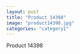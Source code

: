 ```yaml
---
layout: post
title: "Product 14398"
image: "product14398.jpg"
categories: "category1"
---
```

Product 14398

